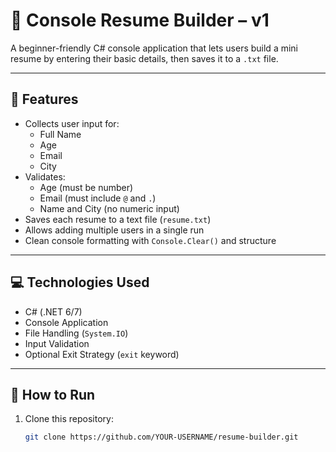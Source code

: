 # 📝 Console Resume Builder – v1

A beginner-friendly C# console application that lets users build a mini resume by entering their basic details, then saves it to a `.txt` file.

---

## 📌 Features

- Collects user input for:
  - Full Name
  - Age
  - Email
  - City
- Validates:
  - Age (must be number)
  - Email (must include `@` and `.`)
  - Name and City (no numeric input)
- Saves each resume to a text file (`resume.txt`)
- Allows adding multiple users in a single run
- Clean console formatting with `Console.Clear()` and structure

---

## 💻 Technologies Used

- C# (.NET 6/7)
- Console Application
- File Handling (`System.IO`)
- Input Validation
- Optional Exit Strategy (`exit` keyword)

---

## 📂 How to Run

1. Clone this repository:
   ```bash
   git clone https://github.com/YOUR-USERNAME/resume-builder.git
